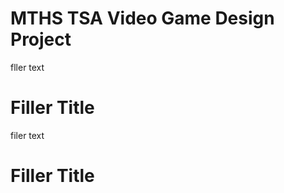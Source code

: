 MTHS TSA Video Game Design Project 
======================================

fller text

Filler Title
============

filer text

Filler Title
============

